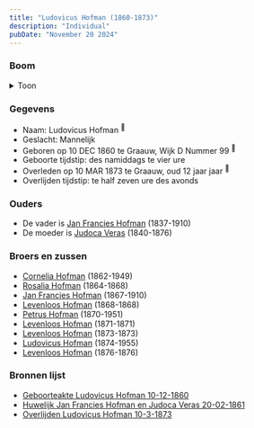 ```yaml
---
title: "Ludovicus Hofman (1860-1873)"
description: "Individual"
pubDate: "November 20 2024"
---
```


### Boom
<details><summary>Toon</summary>

![test](https://www.plantuml.com/plantuml/svg/ZP9DJm8n48Rl_HKJEAW7awxbGmaX2kwgH0dnwqgwxG0DtPQqNGaX_7UBW1XD3ASsC-_CF9strpvm5yf24pzJPiuTBo3dOZPnjZIoPxLr41mtFgRG139L4a4e9pHkxrZCmn8AB79qVXlo0HtQi9mZ-T5LQEuzh0W0TAsJw5wdIimCUjzk5roPJWSOMHDo0iElKPviAofzRY2B24AXXtixBhYf0FVmG2bbTO1goh9wresjLsE5MgwXtSfvlXpbDWIDhGuabz2_6SI3DU7ESLukVaZzhDHwn8qS2MUzpsr4sjGay98E8RbAwBvc_KrKIYiulAFZ_e3IZ2XPDsKf-mVbOV0QEMeKJi-EHcb0_sr3tspy8Mct5YYbCfCekw2GfTseQoHVK5c4IXXKjPfCmnArjei8jYQxlPsVxnHaHty8x2fZ8AOkQepinpt6XtyeKVxs8MhWsyKZ_A1mc_OsfFHuFoWytJnlji0EMo3NQ6Jyl9y0)
</details>

### Gegevens
- Naam: Ludovicus Hofman <sup><a href="../s00409/" style="text-decoration:none" title="Geboorteakte Ludovicus Hofman 10-12-1860">:link:</a></sup>
- Geslacht: Mannelijk
- Geboren op 10 DEC 1860 te Graauw, Wijk D Nummer 99 <sup><a href="../s00409/" style="text-decoration:none" title="Geboorteakte Ludovicus Hofman 10-12-1860">:link:</a></sup>
- Geboorte tijdstip: des namiddags te vier ure
- Overleden op 10 MAR 1873 te Graauw, oud 12 jaar jaar <sup><a href="../s00418/" style="text-decoration:none" title="Overlijden Ludovicus Hofman 10-3-1873">:link:</a></sup>
- Overlijden tijdstip: te half zeven ure des avonds

### Ouders
- De vader is [Jan Francies Hofman](../i00035/) (1837-1910)
- De moeder is [Judoca Veras](../i00037/) (1840-1876)

### Broers en zussen
- [Cornelia Hofman](../i00244/) (1862-1949)
- [Rosalia Hofman](../i00245/) (1864-1868)
- [Jan Francies Hofman](../i00246/) (1867-1910)
- [Levenloos Hofman](../i00247/) (1868-1868)
- [Petrus Hofman](../i00248/) (1870-1951)
- [Levenloos Hofman](../i00249/) (1871-1871)
- [Levenloos Hofman](../i00250/) (1873-1873)
- [Ludovicus Hofman](../i00251/) (1874-1955)
- [Levenloos Hofman](../i00252/) (1876-1876)

### Bronnen lijst
- [Geboorteakte Ludovicus Hofman 10-12-1860](../s00409/)
- [Huwelijk Jan Francies Hofman en Judoca Veras 20-02-1861](../s00050/)
- [Overlijden Ludovicus Hofman 10-3-1873](../s00418/)
